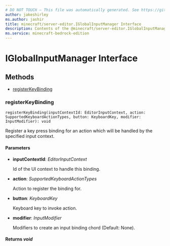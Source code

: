 ```yaml
---
# DO NOT TOUCH — This file was automatically generated. See https://github.com/mojang/minecraftapidocsgenerator to modify descriptions, examples, etc.
author: jakeshirley
ms.author: jashir
title: minecraft/server-editor.IGlobalInputManager Interface
description: Contents of the @minecraft/server-editor.IGlobalInputManager class.
ms.service: minecraft-bedrock-edition
---
```

# IGlobalInputManager Interface

## Methods
- [registerKeyBinding](#registerkeybinding)

### **registerKeyBinding**
`
registerKeyBinding(inputContextId: EditorInputContext, action: SupportedKeyboardActionTypes, button: KeyboardKey, modifier: InputModifier): void
`

Register a key press binding for an action which will be handled by the specified input context.

#### **Parameters**
- **inputContextId**: *EditorInputContext*
  
  Id of the UI context to handle this binding.
- **action**: *SupportedKeyboardActionTypes*
  
  Action to register the binding for.
- **button**: *KeyboardKey*
  
  Keyboard key to invoke action.
- **modifier**: *InputModifier*
  
  Modifiers to create an input binding chord (Default: None).

#### **Returns** *void*
